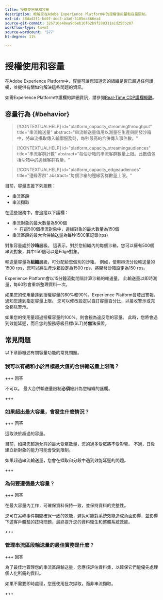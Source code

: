 ```yaml
---
title: 授權使用量和容量
description: 瞭解您在Adobe Experience Platform中的授權使用量和容量限制。
exl-id: 38dad2f1-bd0f-4cc3-a3a6-5105ea866ea4
source-git-commit: 326710e48ea9d6eb16f62b9f288311a1d255b287
workflow-type: tm+mt
source-wordcount: '577'
ht-degree: 11%

---
```


# 授權使用和容量

在Adobe Experience Platform中，容量可讓您知道您的組織是否已超過任何護欄，並提供有關如何解決這些問題的資訊。

如需Experience Platform中護欄的詳細資訊，請參閱[Real-Time CDP護欄概觀](../../rtcdp/guardrails/overview.md)。

## 容量行為 {#behavior}

>[!CONTEXTUALHELP]
>id="platform_capacity_streamingthroughput"
>title="串流輸送量"
>abstract="串流輸送量值用以測量在生產與開發沙箱中，將串流攝取傳入輪廓服務時，每秒最高的合併傳入事件數。"

>[!CONTEXTUALHELP]
>id="platform_capacity_streamingaudiences"
>title="串流客群計數"
>abstract="每個沙箱的串流客群數量上限。此數值包括沙箱中的邊緣客群數量。"

>[!CONTEXTUALHELP]
>id="platform_capacity_edgeaudiences"
>title="邊緣客群"
>abstract="每個沙箱的邊緣客群數量上限。"

目前，容量支援下列服務：

- 串流區段
- 串流擷取

在這些服務中，會追蹤以下護欄：

- 串流對象的最大數量為500個
   - 在這500個串流對象中，邊緣對象的最大數量為150個
- 串流區段的最大合併輸送量為每秒1500筆記錄(rps)

對象容量處於&#x200B;**沙箱**&#x200B;層級。 這表示，對於您組織內的每個沙箱，您可以擁有500個串流對象，其中150個可以是Edge對象。

輸送量容量為&#x200B;**組織**&#x200B;層級，可分配給您個別的沙箱。 例如，使用串流分段輸送量的1500 rps，您可以將生產沙箱設定為1500 rps，將開發沙箱設定為150 rps。

Experience Platform會以15分鐘滾動間隔計算沙箱的輸送量。 此輸送量以即時測量，每60秒會重新整理資料一次。

如果您的使用量達到授權容量的80%和90%，Experience Platform會發出警報，通知您達到指定容量上限。 您可以修改設定以自訂容量百分比，以接收警示或完全移除警示。

如果您的使用量超過授權容量的100%，則會視為違反您的容量。 此時，您將會遇到效能延遲，而且您的服務等級目標(SLT)將&#x200B;**無法**&#x200B;保證。

## 常見問題

以下章節概述有關容量功能的常見問題。

### 我可以有總和小於目標最大值的合併輸送量上限嗎？

+++ 回答

不可以。 最大合併輸送量限制&#x200B;**必須**&#x200B;總計為您組織的護欄。

+++

### 如果超出最大容量，會發生什麼情況？

+++ 回答

這取決於超過的容量。

目前，如果您超過允許的最大受眾數量，您的過多受眾將不受影響。 不過，日後建立新對象的能力可能會受到限制。

如果超過串流輸送量，您會在擷取和分段中遇到效能延遲的問題。

+++

### 為何要遵循最大容量？

+++ 回答

在最大容量內工作，可確保資料保持一致，並保持資料的完整性。

您可在尖峰事件期間確保一致的效能，避免可能對系統效能造成負面影響，並影響下遊客戶體驗的技術問題，最終提升您的資料衛生和整體系統效能。

+++

### 管理串流區段輸送量的最佳實務是什麼？

+++ 回答

為了最佳地管理您的串流區段輸送量，您應該評估資料集，以確保它們能優先處理個人化所需的資料。


如果不需要即時處理，您應使用批次擷取，而非串流擷取。

+++
